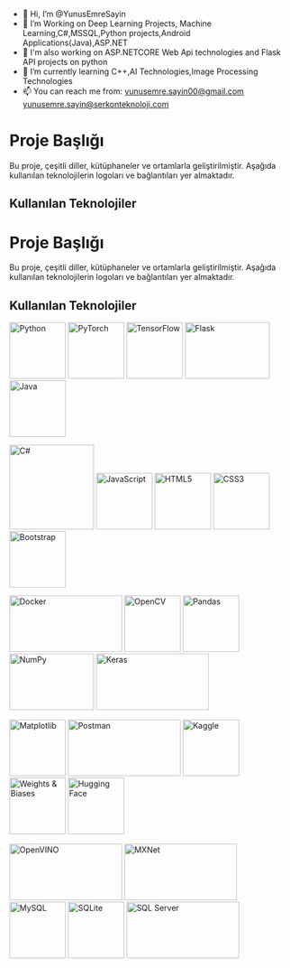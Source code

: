 - 👋 Hi, I’m @YunusEmreSayin
- 👀 I’m Working on Deep Learning Projects, Machine Learning,C#,MSSQL,Python projects,Android Applications(Java),ASP.NET
- 👀 I'm also working on ASP.NETCORE Web Api technologies and Flask API projects on python
- 🌱 I’m currently learning C++,AI Technologies,Image Processing Technologies
- 📫 You can reach me from: yunusemre.sayin00@gmail.com yunusemre.sayin@serkonteknoloji.com
<!---
YunusEmreSayin/YunusEmreSayin is a ✨ special ✨ repository because its `README.md` (this file) appears on your GitHub profile.
You can click the Preview link to take a look at your changes.
--->
# Proje Başlığı

Bu proje, çeşitli diller, kütüphaneler ve ortamlarla geliştirilmiştir. Aşağıda kullanılan teknolojilerin logoları ve bağlantıları yer almaktadır.

## Kullanılan Teknolojiler

# Proje Başlığı

Bu proje, çeşitli diller, kütüphaneler ve ortamlarla geliştirilmiştir. Aşağıda kullanılan teknolojilerin logoları ve bağlantıları yer almaktadır.

## Kullanılan Teknolojiler

<p float="left">
    <img src="https://upload.wikimedia.org/wikipedia/commons/c/c3/Python-logo-notext.svg" width="100" height="100" alt="Python"/>
    <img src="https://pytorch.org/assets/images/pytorch-logo.png" width="100" height="100" alt="PyTorch"/>
    <img src="https://www.tensorflow.org/images/tf_logo_social.png" width="100" height="100" alt="TensorFlow"/>
    <img src="https://flask.palletsprojects.com/en/3.0.x/_images/flask-horizontal.png" width="150" height="100" alt="Flask"/>
    <img src="https://upload.wikimedia.org/wikipedia/tr/2/2e/Java_Logo.svg" width="100" height="100" alt="Java"/>
</p>

<p float="left">
    <img src="https://upload.wikimedia.org/wikipedia/commons/4/4f/Csharp_Logo.png" width="150" height="150" alt="C#"/>
    <img src="https://upload.wikimedia.org/wikipedia/commons/9/99/Unofficial_JavaScript_logo_2.svg" width="100" height="100" alt="JavaScript"/>
    <img src="https://upload.wikimedia.org/wikipedia/commons/6/61/HTML5_logo_and_wordmark.svg" width="100" height="100" alt="HTML5"/>
    <img src="https://upload.wikimedia.org/wikipedia/commons/d/d5/CSS3_logo_and_wordmark.svg" width="100" height="100" alt="CSS3"/>
    <img src="https://upload.wikimedia.org/wikipedia/commons/b/b2/Bootstrap_logo.svg" width="100" height="100" alt="Bootstrap"/>
</p>

<p float="left">
    <img src="https://upload.wikimedia.org/wikipedia/commons/7/70/Docker_logo.png" width="200" height="100" alt="Docker"/>
    <img src="https://upload.wikimedia.org/wikipedia/commons/3/32/OpenCV_Logo_with_text_svg_version.svg" width="100" height="100" alt="OpenCV"/>
    <img src="https://upload.wikimedia.org/wikipedia/commons/2/22/Pandas_mark.svg" width="100" height="100" alt="Pandas"/>
    <img src="https://upload.wikimedia.org/wikipedia/commons/thumb/3/31/NumPy_logo_2020.svg/214px-NumPy_logo_2020.svg.png" width="150" height="100" alt="NumPy"/>
    <img src="https://keras.io/img/logo.png" width="200" height="100" alt="Keras"/>
</p>

<p float="left">
    <img src="https://matplotlib.org/stable/_static/logo2.svg" width="100" height="100" alt="Matplotlib"/>
    <img src="https://upload.wikimedia.org/wikipedia/commons/c/c2/Postman_%28software%29.png" width="200" height="100" alt="Postman"/>
    <img src="https://upload.wikimedia.org/wikipedia/commons/7/7c/Kaggle_logo.png" width="100" height="100" alt="Kaggle"/>
    <img src="https://site.wandb.ai/wp-content/uploads/2024/05/Horizontal-WB-logo.svg" width="100" height="100" alt="Weights & Biases"/>
    <img src="https://huggingface.co/front/assets/huggingface_logo.svg" width="100" height="100" alt="Hugging Face"/>
</p>

<p float="left">
    <img src="https://upload.wikimedia.org/wikipedia/commons/thumb/4/45/OpenVINO_logo.svg/768px-OpenVINO_logo.svg.png?20230122230514" width="200" height="100" alt="OpenVINO"/>
    <img src="https://mxnet.apache.org/versions/1.9.1/assets/img/mxnet_logo.png" width="200" height="100" alt="MXNet"/>
    <img src="https://www.mysql.com/common/logos/powered-by-mysql-167x86.png" width="100" height="100" alt="MySQL"/>
    <img src="https://upload.wikimedia.org/wikipedia/commons/thumb/3/38/SQLite370.svg/330px-SQLite370.svg.png" width="100" height="100" alt="SQLite"/>
    <img src="https://upload.wikimedia.org/wikipedia/commons/9/99/Logo_M_SQL_Server.png" width="200" height="100" alt="SQL Server"/>
</p>




